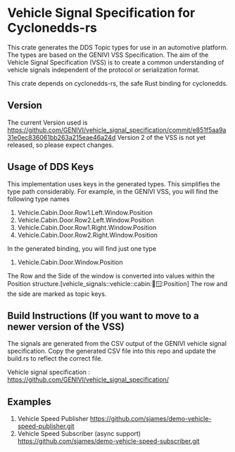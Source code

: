 # Vehicle Signal Specification for Cyclonedds-rs

This crate generates the DDS Topic types for use in an automotive platform. The types are
based on the GENIVI VSS Specification. The aim of the Vehicle Signal Specification (VSS) is to create a common understanding of vehicle signals independent of the protocol or serialization format.

This crate depends on cyclonedds-rs, the safe Rust binding for cyclonedds.

## Version

The current Version used is <https://github.com/GENIVI/vehicle_signal_specification/commit/e851f5aa9a31e0ec836061bb263a215eae46a24d>
Version 2 of the VSS is not yet released, so please expect changes.

## Usage of DDS Keys

This implementation uses keys in the generated types. This simplifies the type path considerably.  For example, in the GENIVI VSS, you will find the following type names

1. Vehicle.Cabin.Door.Row1.Left.Window.Position
2. Vehicle.Cabin.Door.Row2.Left.Window.Position
3. Vehicle.Cabin.Door.Row1.Right.Window.Position
4. Vehicle.Cabin.Door.Row2.Right.Window.Position

In the generated binding, you will find just one type
1. Vehicle.Cabin.Door.Window.Position

The Row and the Side of the window is converted into values within the Position structure.[vehicle_signals::vehicle::cabin::door::window::Position] The row and the side are marked as topic keys.

## Build Instructions (If you want to move to a newer version of the VSS)

The signals are generated from the CSV output of the GENIVI vehicle signal specification. Copy the generated CSV file into this repo and update the build.rs to reflect the correct file.

Vehicle signal specification : https://github.com/GENIVI/vehicle_signal_specification/

## Examples

1. Vehicle Speed Publisher https://github.com/sjames/demo-vehicle-speed-publisher.git
2. Vehicle Speed Subscriber (async support) https://github.com/sjames/demo-vehicle-speed-subscriber.git




